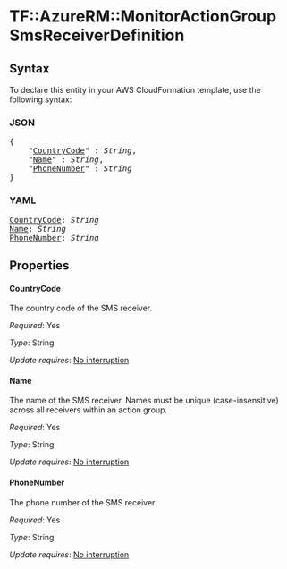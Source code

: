 # TF::AzureRM::MonitorActionGroup SmsReceiverDefinition

## Syntax

To declare this entity in your AWS CloudFormation template, use the following syntax:

### JSON

<pre>
{
    "<a href="#countrycode" title="CountryCode">CountryCode</a>" : <i>String</i>,
    "<a href="#name" title="Name">Name</a>" : <i>String</i>,
    "<a href="#phonenumber" title="PhoneNumber">PhoneNumber</a>" : <i>String</i>
}
</pre>

### YAML

<pre>
<a href="#countrycode" title="CountryCode">CountryCode</a>: <i>String</i>
<a href="#name" title="Name">Name</a>: <i>String</i>
<a href="#phonenumber" title="PhoneNumber">PhoneNumber</a>: <i>String</i>
</pre>

## Properties

#### CountryCode

The country code of the SMS receiver.

_Required_: Yes

_Type_: String

_Update requires_: [No interruption](https://docs.aws.amazon.com/AWSCloudFormation/latest/UserGuide/using-cfn-updating-stacks-update-behaviors.html#update-no-interrupt)

#### Name

The name of the SMS receiver. Names must be unique (case-insensitive) across all receivers within an action group.

_Required_: Yes

_Type_: String

_Update requires_: [No interruption](https://docs.aws.amazon.com/AWSCloudFormation/latest/UserGuide/using-cfn-updating-stacks-update-behaviors.html#update-no-interrupt)

#### PhoneNumber

The phone number of the SMS receiver.

_Required_: Yes

_Type_: String

_Update requires_: [No interruption](https://docs.aws.amazon.com/AWSCloudFormation/latest/UserGuide/using-cfn-updating-stacks-update-behaviors.html#update-no-interrupt)

